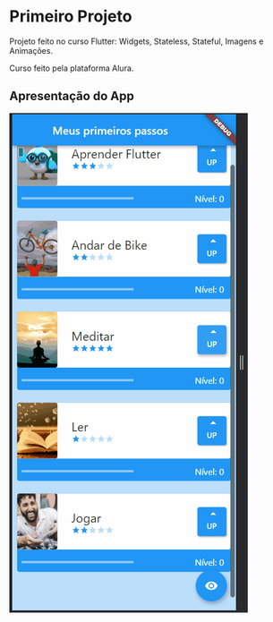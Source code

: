 # Primeiro Projeto

Projeto feito no curso Flutter: Widgets, Stateless, Stateful, Imagens e Animações.

Curso feito pela plataforma Alura.

## Apresentação do App

![](https://github.com/pedro-rodrigues18/Estudos-de-Flutter/blob/main/primeiro_projeto/PrimeiroProjeto.gif)
